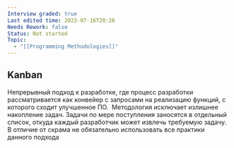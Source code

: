 ```yaml
---
Interview graded: true
Last edited time: 2023-07-16T20:26
Needs Rework: false
Status: Not started
Topic:
  - "[[Programming Methodologies]]"
---
```

## **Kanban**

Непрерывный подход к разработке, где процесс разработки рассматривается как конвейер с запросами на реализацию функций, с которого сходит улучшенное ПО.  Методология исключает излишнее накопление задач. Задачи по мере поступления заносятся в отдельный список, откуда каждый разработчик может извлечь требуемую задачу. В отличие от скрама не обязательно использовать все практики данного подхода